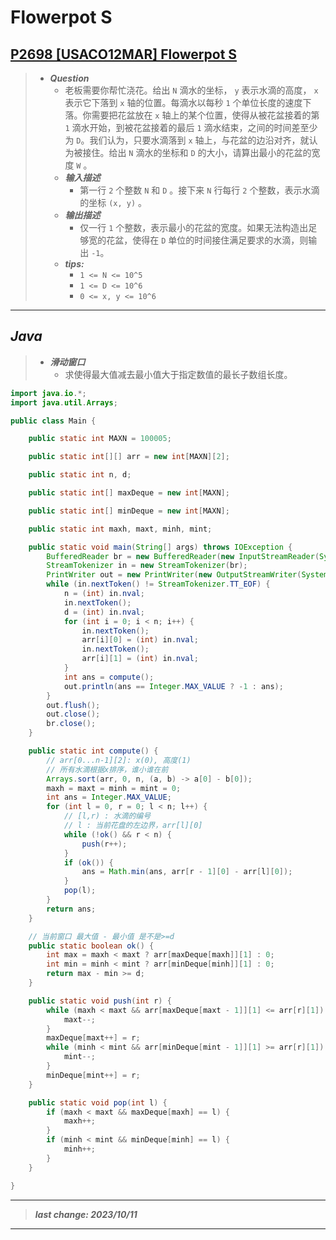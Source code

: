 # Flowerpot S

## [P2698 [USACO12MAR] Flowerpot S](https://www.luogu.com.cn/problem/P2698)

> - ***Question***
>   - 老板需要你帮忙浇花。给出 `N` 滴水的坐标， `y` 表示水滴的高度， `x` 表示它下落到 `x` 轴的位置。每滴水以每秒 `1` 个单位长度的速度下落。你需要把花盆放在 `x` 轴上的某个位置，使得从被花盆接着的第 `1` 滴水开始，到被花盆接着的最后 `1` 滴水结束，之间的时间差至少为 `D`。我们认为，只要水滴落到 `x` 轴上，与花盆的边沿对齐，就认为被接住。给出 `N` 滴水的坐标和 `D` 的大小，请算出最小的花盆的宽度 `W` 。
>   - ***输入描述***
>     - 第一行 `2` 个整数 `N` 和 `D` 。接下来 `N` 行每行 `2` 个整数，表示水滴的坐标 `(x, y)` 。
>   - ***输出描述***
>     - 仅一行 `1` 个整数，表示最小的花盆的宽度。如果无法构造出足够宽的花盆，使得在 `D` 单位的时间接住满足要求的水滴，则输出 `-1`。
>   - ***tips:***
>     - `1 <= N <= 10^5`
>     - `1 <= D <= 10^6`
>     - `0 <= x, y <= 10^6`

---

## *Java*

> - ***滑动窗口***
>   - 求使得最大值减去最小值大于指定数值的最长子数组长度。

```java
import java.io.*;
import java.util.Arrays;

public class Main {

    public static int MAXN = 100005;

    public static int[][] arr = new int[MAXN][2];

    public static int n, d;

    public static int[] maxDeque = new int[MAXN];

    public static int[] minDeque = new int[MAXN];

    public static int maxh, maxt, minh, mint;

    public static void main(String[] args) throws IOException {
        BufferedReader br = new BufferedReader(new InputStreamReader(System.in));
        StreamTokenizer in = new StreamTokenizer(br);
        PrintWriter out = new PrintWriter(new OutputStreamWriter(System.out));
        while (in.nextToken() != StreamTokenizer.TT_EOF) {
            n = (int) in.nval;
            in.nextToken();
            d = (int) in.nval;
            for (int i = 0; i < n; i++) {
                in.nextToken();
                arr[i][0] = (int) in.nval;
                in.nextToken();
                arr[i][1] = (int) in.nval;
            }
            int ans = compute();
            out.println(ans == Integer.MAX_VALUE ? -1 : ans);
        }
        out.flush();
        out.close();
        br.close();
    }

    public static int compute() {
        // arr[0...n-1][2]: x(0), 高度(1)
        // 所有水滴根据x排序，谁小谁在前
        Arrays.sort(arr, 0, n, (a, b) -> a[0] - b[0]);
        maxh = maxt = minh = mint = 0;
        int ans = Integer.MAX_VALUE;
        for (int l = 0, r = 0; l < n; l++) {
            // [l,r) : 水滴的编号
            // l : 当前花盘的左边界，arr[l][0]
            while (!ok() && r < n) {
                push(r++);
            }
            if (ok()) {
                ans = Math.min(ans, arr[r - 1][0] - arr[l][0]);
            }
            pop(l);
        }
        return ans;
    }

    // 当前窗口 最大值 - 最小值 是不是>=d
    public static boolean ok() {
        int max = maxh < maxt ? arr[maxDeque[maxh]][1] : 0;
        int min = minh < mint ? arr[minDeque[minh]][1] : 0;
        return max - min >= d;
    }

    public static void push(int r) {
        while (maxh < maxt && arr[maxDeque[maxt - 1]][1] <= arr[r][1]) {
            maxt--;
        }
        maxDeque[maxt++] = r;
        while (minh < mint && arr[minDeque[mint - 1]][1] >= arr[r][1]) {
            mint--;
        }
        minDeque[mint++] = r;
    }

    public static void pop(int l) {
        if (maxh < maxt && maxDeque[maxh] == l) {
            maxh++;
        }
        if (minh < mint && minDeque[minh] == l) {
            minh++;
        }
    }

}
```

---

> ***last change: 2023/10/11***

---
